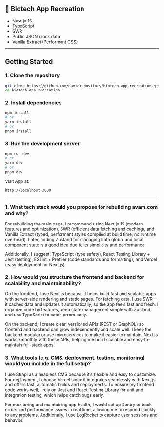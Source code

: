 ## 🔬 Biotech App Recreation

- Next.js 15
- TypeScript
- SWR
- Public JSON mock data
- Vanilla Extract (Performant CSS)

---

## Getting Started

### 1. Clone the repository

```bash
git clone https://github.com/davidrepository/biotech-app-recreation.git
cd biotech-app-recreation
```

### 2. Install dependencies

```bash
npm install
# or
yarn install
# or
pnpm install
```

### 3. Run the development server

```bash
npm run dev
# or
yarn dev
# or
pnpm dev
```

Visit App at:

```
http://localhost:3000
```

---

### 1. What tech stack would you propose for rebuilding avam.com and why?

For rebuilding the main page, I recommend using Next.js 15 (modern features and optimization), SWR (efficient data fetching and caching), and Vanilla Extract (typed, performant styles compiled at build time, no runtime overhead). Later, adding Zustand for managing both global and local component state is a good idea due to its simplicity and performance.

Additionally, I suggest: TypeScript (type safety), React Testing Library + Jest (testing), ESLint + Prettier (code standards and formatting), and Vercel (easy deployment for Next.js).

### 2. How would you structure the frontend and backend for scalability and maintainability?

On the frontend, I use Next.js because it helps build fast and scalable apps with server-side rendering and static pages. For fetching data, I use SWR—it caches data and updates it automatically, so the app feels fast and fresh. I organize code by features, keep state management simple with Zustand, and use TypeScript to catch errors early.

On the backend, I create clear, versioned APIs (REST or GraphQL) so frontend and backend can grow independently and scale well. I keep the backend modular or use microservices to make it easier to maintain. Next.js works smoothly with these APIs, helping me build scalable and easy-to-maintain full-stack apps.

### 3. What tools (e.g. CMS, deployment, testing, monitoring) would you include in the full setup?

I use Strapi as a headless CMS because it’s flexible and easy to customize. For deployment, I choose Vercel since it integrates seamlessly with Next.js and offers fast, automatic builds and deployments. To ensure my frontend code works well, I rely on Jest and React Testing Library for unit and integration testing, which helps catch bugs early.

For monitoring and maintaining app health, I would set up Sentry to track errors and performance issues in real time, allowing me to respond quickly to any problems. Additionally, I use LogRocket to capture user sessions and behavior.
